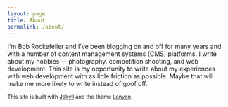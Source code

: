 ```yaml
---
layout: page
title: About
permalink: /about/
---
```

I'm Bob Rockefeller and I've been blogging on and off for many years and with a number of content management systems (CMS) platforms. I write about my hobbies -- photography, competition shooting, and web development. This site is my opportunity to write about my experiences with web development with as little friction as possible. Maybe that will make me more likely to write instead of goof off.

<span style="font-size: .75rem">This site is built with [Jekyll](https://jekyllrb.com/) and the theme [Lanyon](https://github.com/poole/lanyon).</span>
